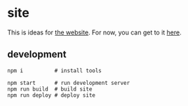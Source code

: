 # site

This is ideas for [the website](https://blarestew.com). For now, you can get to it [here](https://blare.mutant.cloud).

## development

```
npm i          # install tools

npm start      # run development server
npm run build  # build site
npm run deploy # deploy site
```
